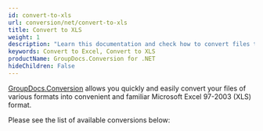 ```yaml
---
id: convert-to-xls
url: conversion/net/convert-to-xls
title: Convert to XLS
weight: 1
description: "Learn this documentation and check how to convert files to Microsoft Excel 97-2003 (XLS) format with GroupDocs.Conversion for .NET."
keywords: Convert to Excel, Convert to XLS
productName: GroupDocs.Conversion for .NET
hideChildren: False
---
```


[GroupDocs.Conversion](https://products.groupdocs.com/conversion/net) allows you quickly and easily convert your files of various formats into convenient and familiar Microsoft Excel 97-2003 (XLS) format.

Please see the list of available conversions below:
